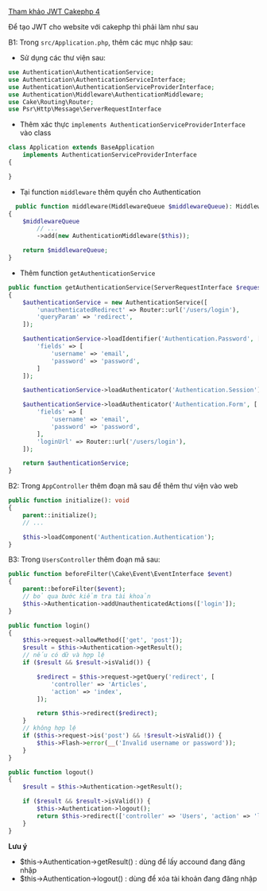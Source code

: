 [Tham khảo JWT Cakephp 4](https://book.cakephp.org/4/en/tutorials-and-examples/cms/authentication.html)

Để tạo JWT cho website với cakephp thì phải làm như sau

B1: Trong `src/Application.php`, thêm các mục nhập sau:
- Sử dụng các thư viện sau:
```php
use Authentication\AuthenticationService;
use Authentication\AuthenticationServiceInterface;
use Authentication\AuthenticationServiceProviderInterface;
use Authentication\Middleware\AuthenticationMiddleware;
use Cake\Routing\Router;
use Psr\Http\Message\ServerRequestInterface
```
- Thêm xác thực `implements AuthenticationServiceProviderInterface` vào class
```php
class Application extends BaseApplication
    implements AuthenticationServiceProviderInterface
{

}
```
- Tại function `middleware` thêm quyền cho Authentication
```php
  public function middleware(MiddlewareQueue $middlewareQueue): MiddlewareQueue
{
    $middlewareQueue
        // ...
        ->add(new AuthenticationMiddleware($this));

    return $middlewareQueue;
}
```
- Thêm function `getAuthenticationService`
```php
public function getAuthenticationService(ServerRequestInterface $request): AuthenticationServiceInterface
{
    $authenticationService = new AuthenticationService([
        'unauthenticatedRedirect' => Router::url('/users/login'),
        'queryParam' => 'redirect',
    ]);

    $authenticationService->loadIdentifier('Authentication.Password', [
        'fields' => [
            'username' => 'email',
            'password' => 'password',
        ]
    ]);

    $authenticationService->loadAuthenticator('Authentication.Session');

    $authenticationService->loadAuthenticator('Authentication.Form', [
        'fields' => [
            'username' => 'email',
            'password' => 'password',
        ],
        'loginUrl' => Router::url('/users/login'),
    ]);

    return $authenticationService;
}
```

B2: Trong `AppController` thêm đoạn mã sau để thêm thư viện vào web

```php
public function initialize(): void
{
    parent::initialize();
    // ...

    $this->loadComponent('Authentication.Authentication');
}
```
B3: Trong `UsersController` thêm đoạn mã sau:

```php
public function beforeFilter(\Cake\Event\EventInterface $event)
{
    parent::beforeFilter($event);
    // bỏ qua bước kiểm tra tài khoản
    $this->Authentication->addUnauthenticatedActions(['login']);
}

public function login()
{
    $this->request->allowMethod(['get', 'post']);
    $result = $this->Authentication->getResult();
    // nếu có dữ và hợp lệ
    if ($result && $result->isValid()) {

        $redirect = $this->request->getQuery('redirect', [
            'controller' => 'Articles',
            'action' => 'index',
        ]);

        return $this->redirect($redirect);
    }
    // không hợp lệ
    if ($this->request->is('post') && !$result->isValid()) {
        $this->Flash->error(__('Invalid username or password'));
    }
}

public function logout()
{
    $result = $this->Authentication->getResult();

    if ($result && $result->isValid()) {
        $this->Authentication->logout();
        return $this->redirect(['controller' => 'Users', 'action' => 'login']);
    }
}
```
**Lưu ý**
- $this->Authentication->getResult() : dùng để lấy accound đang đăng nhập
- $this->Authentication->logout()    : dùng để xóa tài khoản đang đăng nhập
